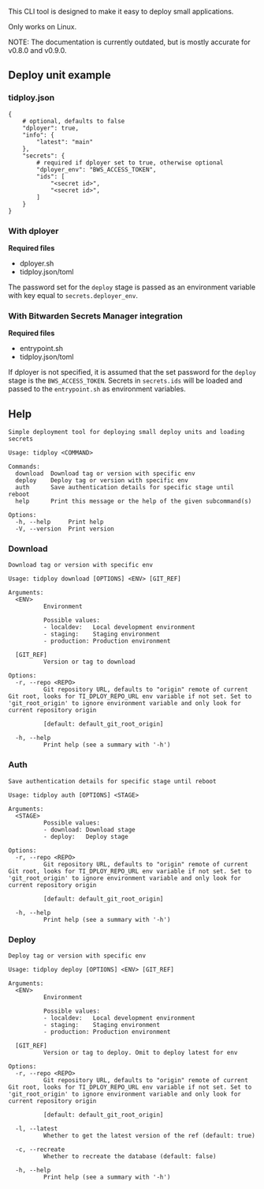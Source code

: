 This CLI tool is designed to make it easy to deploy small applications.

Only works on Linux. 

NOTE: The documentation is currently outdated, but is mostly accurate for v0.8.0 and v0.9.0.

## Deploy unit example

### tidploy.json

```jsonc
{
    # optional, defaults to false
    "dployer": true,
    "info": {
        "latest": "main"
    },
    "secrets": {
        # required if dployer set to true, otherwise optional
        "dployer_env": "BWS_ACCESS_TOKEN",
        "ids": [
            "<secret id>",
            "<secret id>",
        ]
    }
}

```

### With dployer

**Required files**

* dployer.sh
* tidploy.json/toml

The password set for the `deploy` stage is passed as an environment variable with key equal to `secrets.deployer_env`.

### With Bitwarden Secrets Manager integration

**Required files**

* entrypoint.sh
* tidploy.json/toml

If dployer is not specified, it is assumed that the set password for the `deploy` stage is the `BWS_ACCESS_TOKEN`. Secrets in `secrets.ids` will be loaded and passed to the `entrypoint.sh` as environment variables.

## Help

```text
Simple deployment tool for deploying small deploy units and loading secrets

Usage: tidploy <COMMAND>

Commands:
  download  Download tag or version with specific env
  deploy    Deploy tag or version with specific env
  auth      Save authentication details for specific stage until reboot
  help      Print this message or the help of the given subcommand(s)

Options:
  -h, --help     Print help
  -V, --version  Print version
```

### Download

```text
Download tag or version with specific env

Usage: tidploy download [OPTIONS] <ENV> [GIT_REF]

Arguments:
  <ENV>
          Environment

          Possible values:
          - localdev:   Local development environment
          - staging:    Staging environment
          - production: Production environment

  [GIT_REF]
          Version or tag to download

Options:
  -r, --repo <REPO>
          Git repository URL, defaults to "origin" remote of current Git root, looks for TI_DPLOY_REPO_URL env variable if not set. Set to 'git_root_origin' to ignore environment variable and only look for current repository origin
          
          [default: default_git_root_origin]

  -h, --help
          Print help (see a summary with '-h')
```


### Auth

```text
Save authentication details for specific stage until reboot

Usage: tidploy auth [OPTIONS] <STAGE>

Arguments:
  <STAGE>
          Possible values:
          - download: Download stage
          - deploy:   Deploy stage

Options:
  -r, --repo <REPO>
          Git repository URL, defaults to "origin" remote of current Git root, looks for TI_DPLOY_REPO_URL env variable if not set. Set to 'git_root_origin' to ignore environment variable and only look for current repository origin
          
          [default: default_git_root_origin]

  -h, --help
          Print help (see a summary with '-h')
```


### Deploy

```text
Deploy tag or version with specific env

Usage: tidploy deploy [OPTIONS] <ENV> [GIT_REF]

Arguments:
  <ENV>
          Environment

          Possible values:
          - localdev:   Local development environment
          - staging:    Staging environment
          - production: Production environment

  [GIT_REF]
          Version or tag to deploy. Omit to deploy latest for env

Options:
  -r, --repo <REPO>
          Git repository URL, defaults to "origin" remote of current Git root, looks for TI_DPLOY_REPO_URL env variable if not set. Set to 'git_root_origin' to ignore environment variable and only look for current repository origin
          
          [default: default_git_root_origin]

  -l, --latest
          Whether to get the latest version of the ref (default: true)

  -c, --recreate
          Whether to recreate the database (default: false)

  -h, --help
          Print help (see a summary with '-h')
```